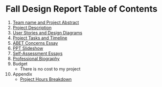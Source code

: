 # Fall Design Report Table of Contents
1. [Team name and Project Abstract](/Project_Planning_And_Assignments/Team_Name_And_Project_Abstract.md)
2. [Project Description](/Project_Planning_And_Assignments/Project_Description.md)
3. [User Stories and Design Diagrams](https://mailuc-my.sharepoint.com/:w:/g/personal/darsttd_mail_uc_edu/Eb-1-bh9ieBKtVB3K1CDD3gBZxaFHxQbOwWRlHgxje57Cg?e=BShBpT)
4. [Project Tasks and Timeline](https://mailuc-my.sharepoint.com/:x:/g/personal/darsttd_mail_uc_edu/EX84LshIZHdFgs9Y1fdNcmsBi-G8zW5evbFPMBLOLR74Kg?e=F9pNJg)
5. [ABET Concerns Essay](https://mailuc-my.sharepoint.com/:w:/g/personal/darsttd_mail_uc_edu/Eevp6bjAVZNJt2xNvMdJdvQBEzeL1ElbMzqbFPfFcbbZRQ?e=U8mOOX)
6. [PPT Slideshow](https://mailuc-my.sharepoint.com/:p:/g/personal/darsttd_mail_uc_edu/EaSkCjQ2D2pIgPz4KrrZgU8B3A6ZVsX1lh7zUMTJe0hLng?e=T0iOIT)
7. [Self-Assessment Essays](https://mailuc-my.sharepoint.com/:w:/g/personal/darsttd_mail_uc_edu/EQSV9a1MrPNErPY_alzKcc0B7-XVkzDY66qbFKZjJ19Btw?e=fkD8x8)
8. [Professional Biography](/Project_Planning_And_Assignments/Professional_Biography.md)
9. Budget
	- There is no cost to my project
10. Appendix
	- [Project Hours Breakdown](https://mailuc-my.sharepoint.com/:w:/g/personal/darsttd_mail_uc_edu/EYFDPVLA0A5NuX1DPVdQxyoBi6KpYkyOMZAxe4CxmS4_mQ?e=8CyOkW)